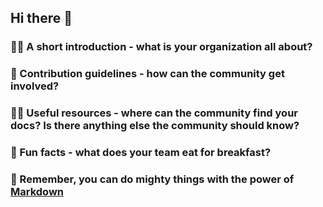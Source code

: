 ## Hi there 👋

### 🙋‍♀️ A short introduction - what is your organization all about?
### 🌈 Contribution guidelines - how can the community get involved?
### 👩‍💻 Useful resources - where can the community find your docs? Is there anything else the community should know?
### 🍿 Fun facts - what does your team eat for breakfast?
### 🧙 Remember, you can do mighty things with the power of [Markdown](https://docs.github.com/github/writing-on-github/getting-started-with-writing-and-formatting-on-github/basic-writing-and-formatting-syntax)
